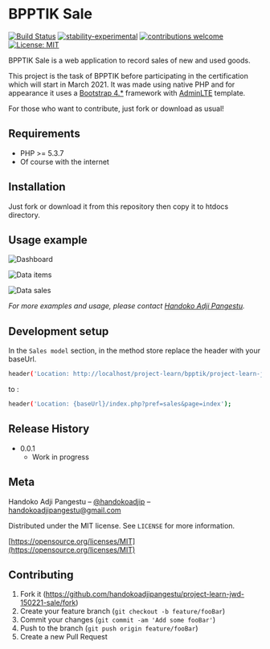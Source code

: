 # BPPTIK Sale

[![Build Status](https://travis-ci.org/dwyl/esta.svg?branch=master)](https://github.com/handokoadjipangestu/project-learn-jwd-150221-sale)
[![stability-experimental](https://img.shields.io/badge/stability-experimental-orange.svg)](https://github.com/handokoadjipangestu/project-learn-jwd-150221-sale)
[![contributions welcome](https://img.shields.io/badge/contributions-welcome-brightgreen.svg?style=flat)](https://github.com/handokoadjipangestu/project-learn-jwd-150221-sale/fork)
[![License: MIT](https://img.shields.io/badge/License-MIT-yellow.svg)](https://opensource.org/licenses/MIT)

BPPTIK Sale is a web application to record sales of new and used goods.

This project is the task of BPPTIK before participating in the certification which will start in March 2021. It was made using native PHP and for appearance it uses a [Bootstrap 4.\*](https://getbootstrap.com/docs/4.0/getting-started/introduction/) framework with [AdminLTE](https://adminlte.io/) template.

For those who want to contribute, just fork or download as usual!

## Requirements

- PHP >= 5.3.7
- Of course with the internet

## Installation

Just fork or download it from this repository then copy it to htdocs directory.

## Usage example

![Dashboard](http://bebaskripsi.000webhostapp.com/project-learn-jwd-150221-sale/dashboard.png)

![Data items](http://bebaskripsi.000webhostapp.com/project-learn-jwd-150221-sale/data-items.png)

![Data sales](http://bebaskripsi.000webhostapp.com/project-learn-jwd-150221-sale/data-sales.png)

_For more examples and usage, please contact [Handoko Adji Pangestu](https://www.instagram.com/handokoadjip/)._

## Development setup

In the `Sales model` section, in the method store replace the header with your baseUrl.

```sh
header('Location: http://localhost/project-learn/bpptik/project-learn-jwd-150221-sale/index.php?pref=sale&page=index');
```

to :

```sh
header('Location: {baseUrl}/index.php?pref=sales&page=index');
```

## Release History

- 0.0.1
  - Work in progress

## Meta

Handoko Adji Pangestu – [@handokoadjip](https://www.instagram.com/handokoadjip/) – handokoadjipangestu@gmail.com

Distributed under the MIT license. See `LICENSE` for more information.

[https://opensource.org/licenses/MIT](https://opensource.org/licenses/MIT)

## Contributing

1. Fork it (<https://github.com/handokoadjipangestu/project-learn-jwd-150221-sale/fork>)
2. Create your feature branch (`git checkout -b feature/fooBar`)
3. Commit your changes (`git commit -am 'Add some fooBar'`)
4. Push to the branch (`git push origin feature/fooBar`)
5. Create a new Pull Request
